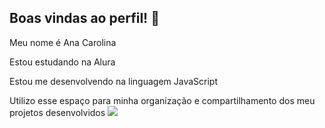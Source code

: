 ## Boas vindas ao perfil! 🖤
Meu nome é Ana Carolina

Estou estudando na Alura

Estou me desenvolvendo na linguagem JavaScript

Utilizo esse espaço para minha organização e compartilhamento dos meu projetos desenvolvidos
 ![](https://th.bing.com/th/id/OIP.sLRYlyRLFp4Py_A0vopabQHaFe?rs=1&pid=ImgDetMain)
